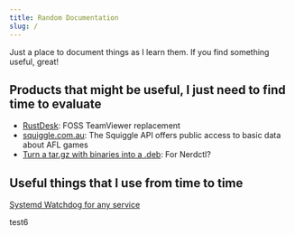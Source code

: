 ```yaml
---
title: Random Documentation
slug: /
---
```

Just a place to document things as I learn them.  If you find something useful, great!

## Products that might be useful, I just need to find time to evaluate
* [RustDesk](https://rustdesk.com/): FOSS TeamViewer replacement
* [squiggle.com.au](https://api.squiggle.com.au/): The Squiggle API offers public access to basic data about AFL games
* [Turn a tar.gz with binaries into a .deb](https://www.internalpointers.com/post/build-binary-deb-package-practical-guide): For Nerdctl?

## Useful things that I use from time to time
[Systemd Watchdog for any service](https://www.medo64.com/2019/01/systemd-watchdog-for-any-service/)

test6